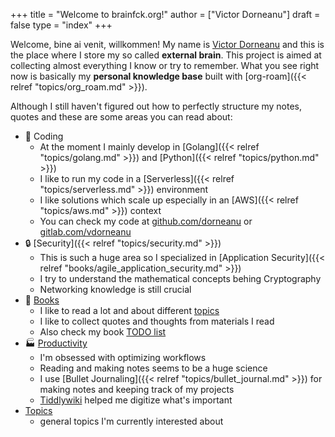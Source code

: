+++
title = "Welcome to brainfck.org!"
author = ["Victor Dorneanu"]
draft = false
type = "index"
+++

Welcome, bine ai venit, willkommen! My name is [Victor Dorneanu](https://dornea.nu) and this is the place where I store my so called **external brain**. This project is aimed at collecting almost everything I know or try to remember. What you see right now is basically my **personal knowledge base** built with [org-roam]({{< relref "topics/org_roam.md" >}}).

Although I still haven't figured out how to perfectly structure my notes, quotes and these are some areas you can read about:

-   🧰 Coding
    -   At the moment I mainly develop in [Golang]({{< relref "topics/golang.md" >}}) and [Python]({{< relref "topics/python.md" >}})
    -   I like to run my code in a [Serverless]({{< relref "topics/serverless.md" >}}) environment
    -   I like solutions which scale up especially in an [AWS]({{< relref "topics/aws.md" >}}) context
    -   You can check my code at [github.com/dorneanu](https://github.com/dorneanu) or [gitlab.com/vdorneanu](https://gitlab.com/vdorneanu)
-   🔒 [Security]({{< relref "topics/security.md" >}})
    -   This is such a huge area so I specialized in [Application Security]({{< relref "books/agile_application_security.md" >}})
    -   I try to understand the mathematical concepts behing Cryptography
    -   Networking knowledge is still crucial
-   📖 [Books](/books)
    -   I like to read a lot and about different [topics](/topics)
    -   I like to collect quotes and thoughts from materials I read
    -   Also check my book [TODO list](/t/books/todo)
-   🏭 [Productivity](/tags/productivity)
    -   I'm obsessed with optimizing workflows
    -   Reading and making notes seems to be a huge science
    -   I use [Bullet Journaling]({{< relref "topics/bullet_journal.md" >}}) for making notes and keeping track of my projects
    -   [Tiddlywiki](https://tw5.brainfck.org) helped me digitize what's important
-   [Topics](/topics)
    -   general topics I'm currently interested about
